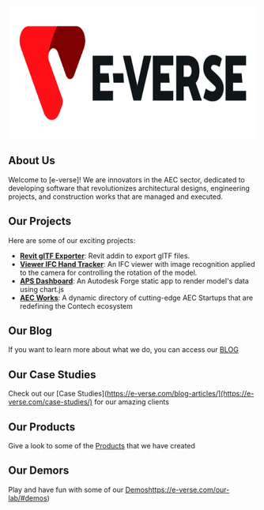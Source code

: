 <p align="center" width="100%">
    <a href="https://www.e-verse.com/">
    <img src="https://github.com/EverseDevelopment/DynaForge/blob/main/Assets/e-verse_logo_no%20slogan.jpg" width="732" height="271" align="center">
    </a>
</p>

## About Us
Welcome to [e-verse]! We are innovators in the AEC sector, dedicated to developing software that revolutionizes architectural designs, engineering projects, and construction works that are managed and executed.

## Our Projects
Here are some of our exciting projects:

- **[Revit glTF Exporter](https://github.com/EverseDevelopment/revit-glTF-exporter)**: Revit addin to export glTF files.
- **[Viewer IFC Hand Tracker](https://github.com/EverseDevelopment/Snack.Viewer.IFC-Handtracker)**: An IFC viewer with image recognition applied to the camera for controlling the rotation of the model.
- **[APS Dashboard](https://github.com/EverseDevelopment/Snack.APS.StaticWebsite.Dashboard)**: An Autodesk Forge static app to render model's data using chart.js
- **[AEC Works](https://aecworks.e-verse.com/)**: A dynamic directory of cutting-edge AEC Startups that are redefining the Contech ecosystem

## Our Blog
If you want to learn more about what we do, you can access our [BLOG](https://e-verse.com/blog-articles/)

## Our Case Studies
Check out our [Case Studies](https://e-verse.com/blog-articles/](https://e-verse.com/case-studies/) for our amazing clients 

## Our Products
Give a look to some of the [Products](https://e-verse.com/our-lab/#products) that we have created 

## Our Demors
Play and have fun with some of our [Demos](https://e-verse.com/our-lab/#demos)https://e-verse.com/our-lab/#demos)



